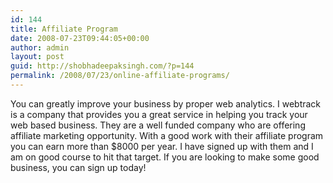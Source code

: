 ```yaml
---
id: 144
title: Affiliate Program
date: 2008-07-23T09:44:05+00:00
author: admin
layout: post
guid: http://shobhadeepaksingh.com/?p=144
permalink: /2008/07/23/online-affiliate-programs/
---
```

You can greatly improve your business by proper web analytics. I webtrack is a company that provides you a great service in helping you track your web based business. They are a well funded company who are offering affiliate marketing opportunity. With a good work with their affiliate program you can earn more than $8000 per year. I have signed up with them and I am on good course to hit that target. If you are looking to make some good business, you can sign up today!